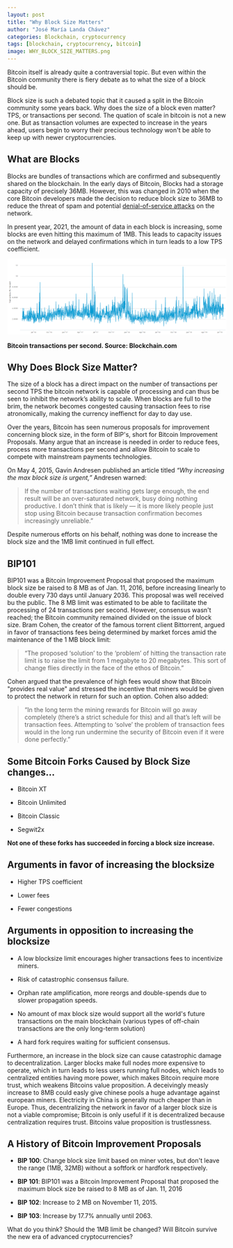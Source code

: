 ```yaml
---
layout: post
title: "Why Block Size Matters"
author: "José María Landa Chávez"
categories: Blockchain, cryptocurrency
tags: [blockchain, cryptocurrency, bitcoin]
image: WHY_BLOCK_SIZE_MATTERS.png
---
```


Bitcoin itself is already quite a contraversial topic. But even within the Bitcoin community there is fiery debate as to what the size of a block should be.

Block size is such a debated topic that it caused a split in the Bitcoin community some years back. Why does the size of a block even matter? TPS, or transactions per second. The quation of scale in bitcoin is not a new one. But as transaction volumes are expected to increase in the years ahead, users begin to worry their precious technology won't be able to keep up with newer cryptocurrencies. 

## What are Blocks

Blocks are bundles of transactions which are confirmed and subsequently shared on the blockchain. In the early days of Bitcoin, Blocks had a storage capacity of precisely 36MB. However, this was changed in 2010 when the core Bitcoin developers made the decision to reduce block size to 36MB to reduce the threat of spam and potential [denial-of-service attacks](https://en.wikipedia.org/wiki/Denial-of-service_attack) on the network. 

In present year, 2021, the amount of data in each block is increasing, some blocks are even hitting this maximum of 1MB. This leads to capacity issues on the network and delayed confirmations which in turn leads to a low TPS coefficient. 

![](/assets/img/WHY_BLOCK_SIZE_MATTERS/A.png)

**Bitcoin transactions per second. Source: Blockchain.com**

##  Why Does Block Size Matter?

The size of a block has a direct impact on the number of transactions per second TPS the bitcoin network is capable of processing and can thus be seen to inhibit the network’s ability to scale. When blocks are full to the brim, the network becomes congested causing transaction fees to rise atronomically, making the currency ineffienct for day to day use. 

Over the years, Bitcoin has seen numerous proposals for improvement concerning block size, in the form of BIP's, short for Bitcoin Improvement Proposals. Many argue that an increase is needed in order to reduce fees, process more transactions per second and allow Bitcoin to scale to compete with mainstream payments technologies.  

On May 4, 2015, Gavin Andresen published an article titled *“Why increasing the max block size is urgent,”* Andresen warned:

> If the number of transactions waiting gets large enough, the end result will be an over-saturated network, busy doing nothing productive. I don’t think that is likely — it is more likely people just stop using Bitcoin because transaction confirmation becomes increasingly unreliable.”

Despite numerous efforts on his behalf, nothing was done to increase the block size and the 1MB limit continued in full effect. 

## BIP101

BIP101 was a Bitcoin Improvement Proposal that proposed the maximum block size be raised to 8 MB as of Jan. 11, 2016, before increasing linearly to double every 730 days until January 2036. This proposal was well received bu the public. The 8 MB limit was estimated to be able to facilitate the processing of 24 transactions per second. However, consensus wasn't reached; the Bitcoin community remained divided on the issue of block size. Bram Cohen, the creator of the famous torrent client Bittorrent, argued in favor of transactions fees being determined by market forces amid the maintenance of the 1 MB block limit:

> “The proposed ‘solution’ to the ‘problem’ of hitting the transaction rate limit is to raise the limit from 1 megabyte to 20 megabytes. This sort of change flies directly in the face of the ethos of Bitcoin.”

Cohen argued that the prevalence of high fees would show that Bitcoin "provides real value" and stressed the incentive that miners would be given to protect the network in return for such an option. Cohen also added:

> “In the long term the mining rewards for Bitcoin will go away completely (there’s a strict schedule for this) and all that’s left will be transaction fees. Attempting to ‘solve’ the problem of transaction fees would in the long run undermine the security of Bitcoin even if it were done perfectly.”

## Some Bitcoin Forks Caused by Block Size changes...

* Bitcoin XT

* Bitcoin Unlimited

* Bitcoin Classic

* Segwit2x

**Not one of these forks has succeeded in forcing a block size increase.**

## Arguments in favor of increasing the blocksize

* Higher TPS coefficient

* Lower fees

* Fewer congestions

## Arguments in opposition to increasing the blocksize

* A low blocksize limit encourages higher transactions fees to incentivize miners.

* Risk of catastrophic consensus failure.

* Orphan rate amplification, more reorgs and double-spends due to slower propagation speeds.

* No amount of max block size would support all the world's future transactions on the main blockchain (various types of off-chain transactions are the only long-term solution)

* A hard fork requires waiting for sufficient consensus.

Furthermore, an increase in the block size can cause catastrophic damage to decentralization. Larger blocks make full nodes more expensive to operate, which in turn leads to less users running full nodes, which leads to centralized entities having more power, which makes Bitcoin require more trust, which weakens Bitcoins value proposition. A  deceivingly measly increase to 8MB could easly give chinese pools a huge advantage against european miners. Electricity in China is generally much cheaper than in Europe. Thus, decentralizing the network in favor of a larger block size is not a viable compromise; Bitcoin is only useful if it is decentralized because centralization requires trust. Bitcoins value proposition is trustlessness. 

## A History of Bitcoin Improvement Proposals

* **BIP 100**: Change block size limit based on miner votes, but don't leave the range (1MB, 32MB) without a softfork or hardfork respectively.

* **BIP 101**: BIP101 was a Bitcoin Improvement Proposal that proposed the maximum block size be raised to 8 MB as of Jan. 11, 2016

* **BIP 102**: Increase to 2 MB on November 11, 2015.

* **BIP 103**: Increase by 17.7% annually until 2063.

What do you think? Should the 1MB limit be changed? Will Bitcoin survive the new era of advanced cryptocurrencies?